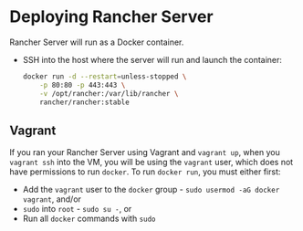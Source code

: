 # Deploying Rancher Server

Rancher Server will run as a Docker container.

- SSH into the host where the server will run and launch the container:

    ```bash
    docker run -d --restart=unless-stopped \
        -p 80:80 -p 443:443 \
        -v /opt/rancher:/var/lib/rancher \
        rancher/rancher:stable
    ```

## Vagrant

If you ran your Rancher Server using Vagrant and `vagrant up`, when you `vagrant ssh` into the VM, you will be using the `vagrant` user, which does not have permissions to run `docker`. To run `docker run`, you must either first:

- Add the `vagrant` user to the `docker` group - `sudo usermod -aG docker vagrant`, and/or
- `sudo` into `root` - `sudo su -`, or
- Run all `docker` commands with `sudo`
